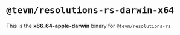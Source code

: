 # `@tevm/resolutions-rs-darwin-x64`

This is the **x86_64-apple-darwin** binary for `@tevm/resolutions-rs`
